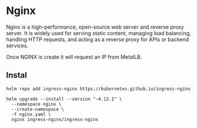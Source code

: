 # Nginx

Nginx is a high-performance, open-source web server and reverse proxy server. It is widely used for serving static content, managing load balancing, handling HTTP requests, and acting as a reverse proxy for APIs or backend services.

Once NGINX is create it will request an IP from MetalLB.

## Instal

```
helm repo add ingress-nginx https://kubernetes.github.io/ingress-nginx
```

```
helm upgrade --install --version "~4.12.1" \
  --namespace nginx \
  --create-namespace \
  -f nginx.yaml \
  nginx ingress-nginx/ingress-nginx
```
